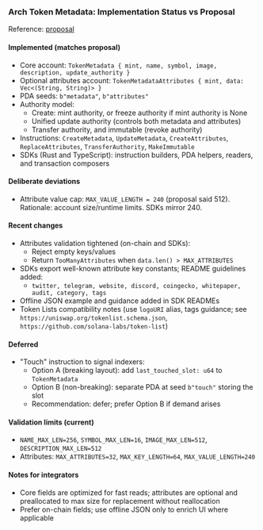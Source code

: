 ### Arch Token Metadata: Implementation Status vs Proposal

Reference: [proposal](https://gist.githubusercontent.com/levicook/c991a39a50543117b3fd557b605a53d9/raw/c7c7bb2c428d6ca4bafd3cc14059320d1537639d/arch-token-metadata.md)

#### Implemented (matches proposal)

- Core account: `TokenMetadata { mint, name, symbol, image, description, update_authority }`
- Optional attributes account: `TokenMetadataAttributes { mint, data: Vec<(String, String)> }`
- PDA seeds: `b"metadata"`, `b"attributes"`
- Authority model:
  - Create: mint authority, or freeze authority if mint authority is None
  - Unified update authority (controls both metadata and attributes)
  - Transfer authority, and immutable (revoke authority)
- Instructions: `CreateMetadata`, `UpdateMetadata`, `CreateAttributes`, `ReplaceAttributes`, `TransferAuthority`, `MakeImmutable`
- SDKs (Rust and TypeScript): instruction builders, PDA helpers, readers, and transaction composers

#### Deliberate deviations

- Attribute value cap: `MAX_VALUE_LENGTH = 240` (proposal said 512). Rationale: account size/runtime limits. SDKs mirror 240.

#### Recent changes

- Attributes validation tightened (on-chain and SDKs):
  - Reject empty keys/values
  - Return `TooManyAttributes` when `data.len() > MAX_ATTRIBUTES`
- SDKs export well-known attribute key constants; README guidelines added:
  - `twitter, telegram, website, discord, coingecko, whitepaper, audit, category, tags`
- Offline JSON example and guidance added in SDK READMEs
- Token Lists compatibility notes (use `logoURI` alias, tags guidance; see `https://uniswap.org/tokenlist.schema.json`, `https://github.com/solana-labs/token-list`)

#### Deferred

- "Touch" instruction to signal indexers:
  - Option A (breaking layout): add `last_touched_slot: u64` to `TokenMetadata`
  - Option B (non-breaking): separate PDA at seed `b"touch"` storing the slot
  - Recommendation: defer; prefer Option B if demand arises

#### Validation limits (current)

- `NAME_MAX_LEN=256`, `SYMBOL_MAX_LEN=16`, `IMAGE_MAX_LEN=512`, `DESCRIPTION_MAX_LEN=512`
- Attributes: `MAX_ATTRIBUTES=32`, `MAX_KEY_LENGTH=64`, `MAX_VALUE_LENGTH=240`

#### Notes for integrators

- Core fields are optimized for fast reads; attributes are optional and preallocated to max size for replacement without reallocation
- Prefer on-chain fields; use offline JSON only to enrich UI where applicable
